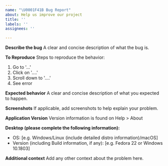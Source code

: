 ```yaml
---
name: "\U0001F41B Bug Report"
about: Help us improve our project
title: ''
labels: ''
assignees: ''

---
```


**Describe the bug**
A clear and concise description of what the bug is.

**To Reproduce**
Steps to reproduce the behavior:
1. Go to '...'
2. Click on '....'
3. Scroll down to '....'
4. See error

**Expected behavior**
A clear and concise description of what you expected to happen.

**Screenshots**
If applicable, add screenshots to help explain your problem.

**Application Version**
Version information is found on Help > About

**Desktop (please complete the following information):**
 - OS: [e.g. Windows/Linux (include detailed distro information)/macOS]
 - Version (including Build information, if any): [e.g. Fedora 22 or Windows 10.1803]

**Additional context**
Add any other context about the problem here.
